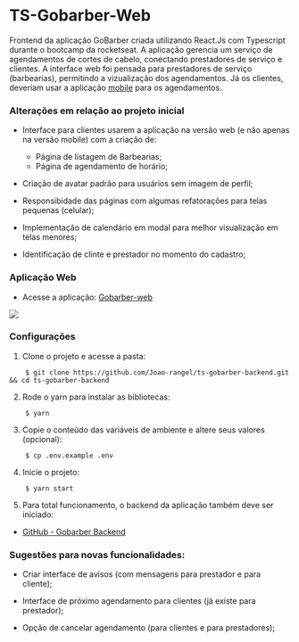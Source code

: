 #  TS-Gobarber-Web

Frontend da aplicação GoBarber criada utilizando React.Js com Typescript durante o bootcamp da rocketseat.
A aplicação gerencia um serviço de agendamentos de cortes de cabelo, conectando prestadores de serviço e clientes.
A interface web foi pensada para prestadores de serviço (barbearias), permitindo a vizualização dos agendamentos.
Já os clientes, deveriam usar a aplicação [mobile](https://github.com/Joao-rangel/ts-gobarber-mobile) para os agendamentos.


###  Alterações em relação ao projeto inicial

* Interface para clientes usarem a aplicação na versão web (e não apenas na versão mobile) com a criação de:
  * Página de listagem de Barbearias;
  * Página de agendamento de horário;
  
* Criação de avatar padrão para usuários sem imagem de perfil;

* Responsibidade das páginas com algumas refatorações para telas pequenas (celular);

* Implementação de calendário em modal para melhor visualização em telas menores;

* Identificação de clinte e prestador no momento do cadastro;

### Aplicação Web

* Acesse a aplicação: [Gobarber-web](https://ts-gobarber-web.vercel.app/)

<img src="readme/ezgif.com-gif-maker.gif">

### Configurações

1.  Clone o projeto e acesse a pasta:
```
    $ git clone https://github.com/Joao-rangel/ts-gobarber-backend.git && cd ts-gobarber-backend
```
2.  Rode o yarn para instalar as bibliotecas:
```
    $ yarn
```
3.  Copie o conteúdo das variáveis de ambiente e altere seus valores (opcional):
```
    $ cp .env.example .env
```
4.  Inicie o projeto:
```
    $ yarn start
```
5.  Para total funcionamento, o backend da aplicação também deve ser iniciado:

* [GitHub - Gobarber Backend](https://github.com/Joao-rangel/ts-gobarber-backend)

### Sugestões para novas funcionalidades:

* Criar interface de avisos (com mensagens para prestador e para cliente);

* Interface de próximo agendamento para clientes (já existe para prestador);

* Opção de cancelar agendamento (para clientes e para prestadores);
